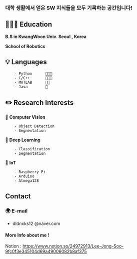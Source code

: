 
### 대학 생활에서 얻은 SW 지식들을 모두 기록하는 공간입니다!

## 🏃🏻‍♂️ Education

**B.S in KwangWoon Univ. Seoul , Korea** 

**School of Robotics**

## 💡 Languages

        - Python      🍑🍑🍑
        - C/C++       🍑🍑🍑
        - MATLAB      🍑🍑
        - Java        🍑

## **✏️ Research Interests**

🔹 **Computer Vision**

        - Object Detection
        - Segmentation
  
🔹 **Deep Learning**

        - Classification
        - Segmentation
🔹 **IoT**

        - Raspberry Pi
        - Arduino
        - Atmega128


## Contact

### 🌍 E-mail

- dldnxks12 @naver.com

#### More Info about me !

Notion : https://www.notion.so/24972913/Lee-Jong-Soo-9fc0f3e345104d69a49006082b8af375

